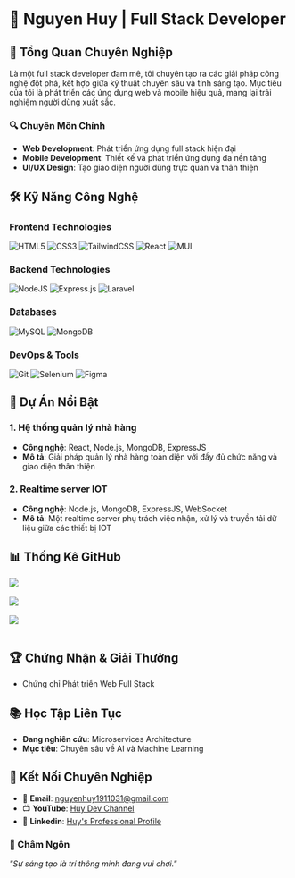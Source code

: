 # 👋 Nguyen Huy | Full Stack Developer

## 🌟 Tổng Quan Chuyên Nghiệp

Là một full stack developer đam mê, tôi chuyên tạo ra các giải pháp công nghệ đột phá, kết hợp giữa kỹ thuật chuyên sâu và tính sáng tạo. Mục tiêu của tôi là phát triển các ứng dụng web và mobile hiệu quả, mang lại trải nghiệm người dùng xuất sắc.

### 🔍 Chuyên Môn Chính
- **Web Development**: Phát triển ứng dụng full stack hiện đại
- **Mobile Development**: Thiết kế và phát triển ứng dụng đa nền tảng
- **UI/UX Design**: Tạo giao diện người dùng trực quan và thân thiện

## 🛠 Kỹ Năng Công Nghệ

### Frontend Technologies
![HTML5](https://img.shields.io/badge/HTML5-E34F26?style=for-the-badge&logo=html5&logoColor=white)
![CSS3](https://img.shields.io/badge/CSS3-1572B6?style=for-the-badge&logo=css3&logoColor=white)
![TailwindCSS](https://img.shields.io/badge/Tailwind_CSS-38B2AC?style=for-the-badge&logo=tailwind-css&logoColor=white)
![React](https://img.shields.io/badge/React-20232A?style=for-the-badge&logo=react&logoColor=61DAFB)
![MUI](https://img.shields.io/badge/Material--UI-0081CB?style=for-the-badge&logo=material-ui&logoColor=white)

### Backend Technologies
![NodeJS](https://img.shields.io/badge/Node.js-43853D?style=for-the-badge&logo=node.js&logoColor=white)
![Express.js](https://img.shields.io/badge/Express.js-404D59?style=for-the-badge)
![Laravel](https://img.shields.io/badge/Laravel-FF2D20?style=for-the-badge&logo=laravel&logoColor=white)

### Databases
![MySQL](https://img.shields.io/badge/MySQL-00000F?style=for-the-badge&logo=mysql&logoColor=white)
![MongoDB](https://img.shields.io/badge/MongoDB-4EA94B?style=for-the-badge&logo=mongodb&logoColor=white)

### DevOps & Tools
![Git](https://img.shields.io/badge/Git-F05032?style=for-the-badge&logo=git&logoColor=white)
![Selenium](https://img.shields.io/badge/Selenium-43B02A?style=for-the-badge&logo=selenium&logoColor=white)
![Figma](https://img.shields.io/badge/Figma-F24E1E?style=for-the-badge&logo=figma&logoColor=white)

## 🚀 Dự Án Nổi Bật

### 1. Hệ thống quản lý nhà hàng
- **Công nghệ**: React, Node.js, MongoDB, ExpressJS
- **Mô tả**: Giải pháp quản lý nhà hàng toàn diện với đầy đủ chức năng và giao diện thân thiện

### 2. Realtime server IOT
- **Công nghệ**: Node.js, MongoDB, ExpressJS, WebSocket
- **Mô tả**: Một realtime server phụ trách việc nhận, xử lý và truyền tải dữ liệu giữa các thiết bị IOT

## 📊 Thống Kê GitHub
![](https://github-readme-stats.vercel.app/api?username=huy20222003&theme=dark&hide_border=false&count_private=true)<br/><br/>
![](https://github-readme-streak-stats.herokuapp.com/?user=huy20222003&theme=dark&hide_border=false)<br/><br/>
![](https://github-readme-stats.vercel.app/api/top-langs/?username=huy20222003&theme=dark&hide_border=false&include_all_commits=true&count_private=true&layout=compact)<br/><br/>

## 🏆 Chứng Nhận & Giải Thưởng
- Chứng chỉ Phát triển Web Full Stack

## 📚 Học Tập Liên Tục
- **Đang nghiên cứu**: Microservices Architecture
- **Mục tiêu**: Chuyên sâu về AI và Machine Learning

## 🤝 Kết Nối Chuyên Nghiệp
- 📧 **Email**: [nguyenhuy1911031@gmail.com](mailto:nguyenhuy1911031@gmail.com)
- 📺 **YouTube**: [Huy Dev Channel](https://youtube.com/@huydev003?si=syff3RhjFVTObHns)
- 💼 **Linkedin**: [Huy's Professional Profile](https://www.linkedin.com/in/yourusername)

### 💬 Châm Ngôn
*"Sự sáng tạo là trí thông minh đang vui chơi."*
